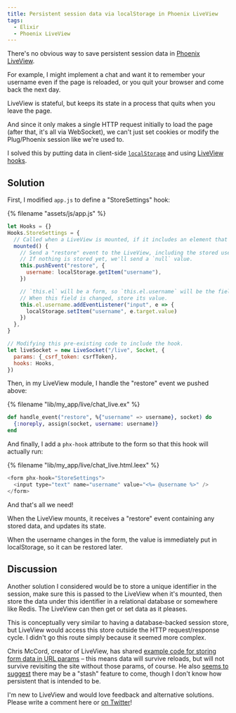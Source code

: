```yaml
---
title: Persistent session data via localStorage in Phoenix LiveView
tags:
  - Elixir
  - Phoenix LiveView
---
```


There's no obvious way to save persistent session data in [Phoenix LiveView](https://github.com/phoenixframework/phoenix_live_view).

For example, I might implement a chat and want it to remember your username even if the page is reloaded, or you quit your browser and come back the next day.

LiveView is stateful, but keeps its state in a process that quits when you leave the page.

And since it only makes a single HTTP request initially to load the page (after that, it's all via WebSocket), we can't just set cookies or modify the Plug/Phoenix session like we're used to.

I solved this by putting data in client-side [`localStorage`](https://developer.mozilla.org/en-US/docs/Web/API/Window/localStorage) and using [LiveView hooks](https://hexdocs.pm/phoenix_live_view/Phoenix.LiveView.html#module-js-interop-and-client-controlled-dom).

## Solution

First, I modified `app.js` to define a "StoreSettings" hook:

{% filename "assets/js/app.js" %}
``` js
let Hooks = {}
Hooks.StoreSettings = {
  // Called when a LiveView is mounted, if it includes an element that uses this hook.
  mounted() {
    // Send a "restore" event to the LiveView, including the stored username.
    // If nothing is stored yet, we'll send a `null` value.
    this.pushEvent("restore", {
      username: localStorage.getItem("username"),
    })

    // `this.el` will be a form, so `this.el.username` will be the field named "username".
    // When this field is changed, store its value.
    this.el.username.addEventListener("input", e => {
      localStorage.setItem("username", e.target.value)
    })
  },
}

// Modifying this pre-existing code to include the hook.
let liveSocket = new LiveSocket("/live", Socket, {
  params: {_csrf_token: csrfToken},
  hooks: Hooks,
})
```

Then, in my LiveView module, I handle the "restore" event we pushed above:

{% filename "lib/my_app/live/chat_live.ex" %}
``` elixir
def handle_event("restore", %{"username" => username}, socket) do
  {:noreply, assign(socket, username: username)}
end
```

And finally, I add a `phx-hook` attribute to the form so that this hook will actually run:

{% filename "lib/my_app/live/chat_live.html.leex" %}
``` elixir
<form phx-hook="StoreSettings">
  <input type="text" name="username" value="<%= @username %>" />
</form>
```

And that's all we need!

When the LiveView mounts, it receives a "restore" event containing any stored data, and updates its state.

When the username changes in the form, the value is immediately put in localStorage, so it can be restored later.

## Discussion

Another solution I considered would be to store a unique identifier in the session, make sure this is passed to the LiveView when it's mounted, then store the data under this identifier in a relational database or somewhere like Redis. The LiveView can then get or set data as it pleases.

This is conceptually very similar to having a database-backed session store, but LiveView would access this store outside the HTTP request/response cycle. I didn't go this route simply because it seemed more complex.

Chris McCord, creator of LiveView, has shared [example code for storing form data in URL params](https://gist.github.com/chrismccord/5d2f6e99112c9a67fedb2b8501a5bcab) – this means data will survive reloads, but will not survive revisiting the site without those params, of course. He also [seems to suggest](https://news.ycombinator.com/item?id=21101081) there may be a "stash" feature to come, though I don't know how persistent that is intended to be.

I'm new to LiveView and would love feedback and alternative solutions. Please write a comment here or [on Twitter](https://twitter.com/henrik/status/1262007554881839106)!
